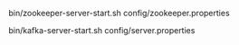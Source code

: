 bin/zookeeper-server-start.sh config/zookeeper.properties

bin/kafka-server-start.sh config/server.properties
